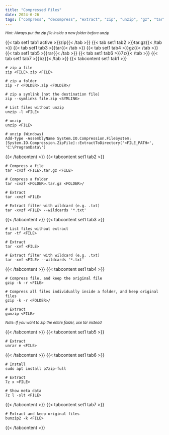 ```yaml
---
title: "Compressed Files"
date: 2024-6-26
tags: ["compress", "decompress", "extract", "zip", "unzip", "gz", "tar", "rar", "7z", "bz", "Windows", "powershell"]
---
```



<small>*Hint: Always put the zip file inside a new folder before unzip*</small>

{{< tab set1 tab1 active >}}zip{{< /tab >}}
{{< tab set1 tab2 >}}tar.gz{{< /tab >}}
{{< tab set1 tab3 >}}tar{{< /tab >}}
{{< tab set1 tab4 >}}gz{{< /tab >}}
{{< tab set1 tab5 >}}rar{{< /tab >}}
{{< tab set1 tab6 >}}7z{{< /tab >}}
{{< tab set1 tab7 >}}bz{{< /tab >}}
{{< tabcontent set1 tab1 >}}

<div>

```console
# zip a file
zip <FILE>.zip <FILE>
```

```console
# zip a folder
zip -r <FOLDER>.zip <FOLDER>/
```

```console
# zip a symlink (not the destination file)
zip --symlinks file.zip <SYMLINK>
```

```console
# List files without unzip
unzip -l <FILE>
```

```console
# unzip
unzip <FILE>
```

```console
# unzip (Windows)
Add-Type -AssemblyName System.IO.Compression.FileSystem; [System.IO.Compression.ZipFile]::ExtractToDirectory('<FILE_PATH>', 'C:\ProgramData\')
```

</div>

{{< /tabcontent >}}
{{< tabcontent set1 tab2 >}}

<div>

```console
# Compress a file
tar -cvzf <FILE>.tar.gz <FILE>
```

```console
# Compress a folder
tar -cvzf <FOLDER>.tar.gz <FOLDER>/
```

```console
# Extract
tar -xvzf <FILE>
```

```console
# Extract filter with wildcard (e.g. .txt)
tar -xvzf <FILE> --wildcards '*.txt'
```

</div>

{{< /tabcontent >}}
{{< tabcontent set1 tab3 >}}

<div>

```console
# List files without extract
tar -tf <FILE>
```

```console
# Extract
tar -xvf <FILE>
```

```console
# Extract filter with wildcard (e.g. .txt)
tar -xvf <FILE> --wildcards '*.txt'
```

</div>

{{< /tabcontent >}}
{{< tabcontent set1 tab4 >}}

<div>

```console
# Compress file, and keep the original file
gzip -k -r <FILE>
```

```console
# Compress all files individually inside a folder, and keep original files
gzip -k -r <FOLDER>/
```

```console
# Extract
gunzip <FILE>
```

<small>*Note: If you want to zip the entire folder, use tar instead*</small>

</div>

{{< /tabcontent >}}
{{< tabcontent set1 tab5 >}}

<div>

```console
# Extract
unrar e <FILE>
```

</div>

{{< /tabcontent >}}
{{< tabcontent set1 tab6 >}}

<div>

```console
# Install
sudo apt install p7zip-full
```

```console
# Extract
7z x <FILE>
```

```console
# Show meta data
7z l -slt <FILE>
```

</div>

{{< /tabcontent >}}
{{< tabcontent set1 tab7 >}}

<div>

```console
# Extract and keep original files
bunzip2 -k <FILE>
```

</div>

{{< /tabcontent >}}

<br>
